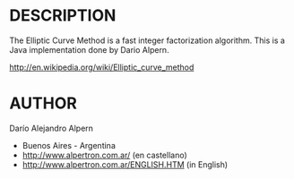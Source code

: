DESCRIPTION
===========
The Elliptic Curve Method is a fast integer factorization algorithm.  This
is a Java implementation done by Dario Alpern.

http://en.wikipedia.org/wiki/Elliptic_curve_method

AUTHOR
======
Darío Alejandro Alpern
- Buenos Aires - Argentina
- http://www.alpertron.com.ar/ (en castellano)
- http://www.alpertron.com.ar/ENGLISH.HTM (in English)
